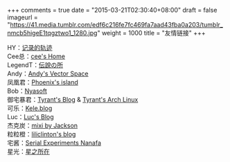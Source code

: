 +++
comments = true
date = "2015-03-21T02:30:40+08:00"
draft = false
imageurl = "https://41.media.tumblr.com/edf6c216fe7fc469fa7aad43fba0a203/tumblr_nmcb5higeE1tqgztwo1_1280.jpg"
weight = 1000
title = "友情链接"
+++

HY：[记录的轨迹](http://blog.kiseki.moe/)  
Cee总：[cee's Home](https://blog.cee.moe/)  
LegendT：[伝說の所](http://legendt.me/)  
Andy：[Andy's Vector Space](https://blog.andyxu.me/)  
凤凰君：[Phoenix's island](http://blog.phoenixlzx.com/)  
Bob：[Nyasoft](http://nya.io/)  
御宅暴君：[Tyrant's Blog](http://blog.acgtyrant.com/) & [Tyrant's Arch Linux](http://arch.acgtyrant.com/)  
可乐：[Kele.blog](http://blog.michiru.me/)  
Luc：[Luc's Blog](http://restart.moe/)  
杰克炭：[mixi by Jackson](http://g.mixi.moe/)  
粒粒橙：[liliclinton's blog](http://blog.acgpl.us/)  
宅酱：[Serial Experiments Nanafa](http://otakuchiyan.github.io/)  
星光：[星之所在](http://jimmy66.com/)  
